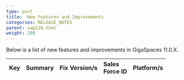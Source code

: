 ```yaml
---
type: post
title:  New Features and Improvements
categories: RELEASE_NOTES
parent: xap110.html
weight: 200
---
```




Below is a list of new features and improvements in GigaSpaces 11.0.X.



| Key | Summary | Fix Version/s | Sales<br>Force ID | Platform/s|
|:-------|:------|:------------|:------------|:----------|
